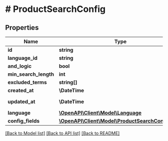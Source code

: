 # # ProductSearchConfig

## Properties

Name | Type | Description | Notes
------------ | ------------- | ------------- | -------------
**id** | **string** |  | [optional]
**language_id** | **string** |  |
**and_logic** | **bool** |  |
**min_search_length** | **int** |  |
**excluded_terms** | **string[]** |  | [optional]
**created_at** | **\DateTime** |  | [readonly]
**updated_at** | **\DateTime** |  | [optional] [readonly]
**language** | [**\OpenAPI\Client\Model\Language**](Language.md) |  | [optional]
**config_fields** | [**\OpenAPI\Client\Model\ProductSearchConfigField**](ProductSearchConfigField.md) |  | [optional]

[[Back to Model list]](../../README.md#models) [[Back to API list]](../../README.md#endpoints) [[Back to README]](../../README.md)
